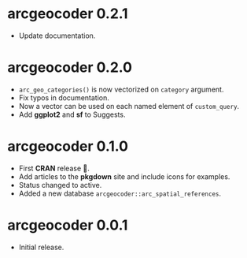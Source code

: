 # arcgeocoder 0.2.1

-   Update documentation.

# arcgeocoder 0.2.0

-   `arc_geo_categories()` is now vectorized on `category` argument.
-   Fix typos in documentation.
-   Now a vector can be used on each named element of `custom_query`.
-   Add **ggplot2** and **sf** to Suggests.

# arcgeocoder 0.1.0

-   First **CRAN** release 🚀.
-   Add articles to the **pkgdown** site and include icons for examples.
-   Status changed to active.
-   Added a new database `arcgeocoder::arc_spatial_references`.

# arcgeocoder 0.0.1

-   Initial release.
